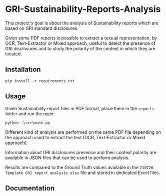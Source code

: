 # GRI-Sustainability-Reports-Analysis

This project's goal is about the analysis of Sustainability reports which are based on GRI standard disclosures.

Given some PDF reports is possible to extract a textual representation, by OCR, Text-Extractor or Mixed approach, useful to detect the presence of GRI disclosures and to study the polarity of the context in which they are located.

## Installation

    pip install -r requirements.txt

## Usage

Given Sustainability report files in PDF format, place them in the `reports` folder and run the main:

    python .\src\main.py   
    
Different kind of analysis are performed on the same PDF file depending on the approach used to extract the text (OCR, Text-Extractor or Mixed approach).

Information about GRI disclosures presence and their context polarity are available in JSON files that can be used to perform analysis.

Results are compared to the Ground Truth values available in the `210726 Template GRI report analysis.xlsx` file and stored in dedicated Excel files.

## Documentation
